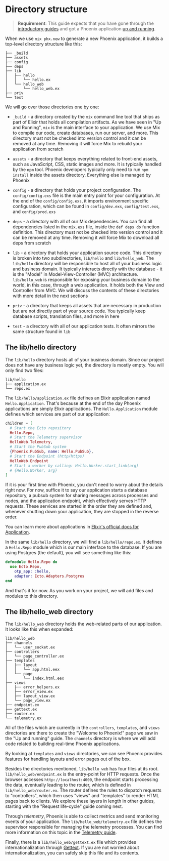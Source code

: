 # Directory structure

> **Requirement**: This guide expects that you have gone through the [introductory guides](installation.html) and got a Phoenix application [up and running](up_and_running.html).

When we use `mix phx.new` to generate a new Phoenix application, it builds a top-level directory structure like this:

```console
├── _build
├── assets
├── config
├── deps
├── lib
│   ├── hello
│   │   └── hello.ex
│   └── hello_web
│       └── hello_web.ex
├── priv
└── test
```

We will go over those directories one by one:

  * `_build` - a directory created by the `mix` command line tool that ships as part of Elixir that holds all compilation artifacts. As we have seen in "Up and Running", `mix` is the main interface to your application. We use Mix to compile our code, create databases, run our server, and more. This directory must not be checked into version control and it can be removed at any time. Removing it will force Mix to rebuild your application from scratch

  * `assets` - a directory that keeps everything related to front-end assets, such as JavaScript, CSS, static images and more. It is typically handled by the `npm` tool. Phoenix developers typically only need to run `npm install` inside the assets directory. Everything else is managed by Phoenix

  * `config` - a directory that holds your project configuration. The `config/config.exs` file is the main entry point for your configuration. At the end of the `config/config.exs`, it imports environment specific configuration, which can be found in `config/dev.exs`, `config/test.exs`, and `config/prod.exs`

  * `deps` - a directory with all of our Mix dependencies. You can find all dependencies listed in the `mix.exs` file, inside the `def deps do` function definition. This directory must not be checked into version control and it can be removed at any time. Removing it will force Mix to download all deps from scratch

  * `lib` - a directory that holds your application source code. This directory is broken into two subdirectories, `lib/hello` and `lib/hello_web`. The `lib/hello` directory will be responsible to host all of your business logic and business domain. It typically interacts directly with the database - it is the "Model" in Model-View-Controller (MVC) architecture. `lib/hello_web` is responsible for exposing your business domain to the world, in this case, through a web application. It holds both the View and Controller from MVC. We will discuss the contents of these directories with more detail in the next sections

  * `priv` - a directory that keeps all assets that are necessary in production but are not directly part of your source code. You typically keep database scripts, translation files, and more in here

  * `test` - a directory with all of our application tests. It often mirrors the same structure found in `lib`

## The lib/hello directory

The `lib/hello` directory hosts all of your business domain. Since our project does not have any business logic yet, the directory is mostly empty. You will only find two files:

```console
lib/hello
├── application.ex
└── repo.ex
```

The `lib/hello/application.ex` file defines an Elixir application named `Hello.Application`. That's because at the end of the day Phoenix applications are simply Elixir applications. The `Hello.Application` module defines which services are part of our application:

```elixir
children = [
  # Start the Ecto repository
  Hello.Repo,
  # Start the Telemetry supervisor
  HelloWeb.Telemetry,
  # Start the PubSub system
  {Phoenix.PubSub, name: Hello.PubSub},
  # Start the Endpoint (http/https)
  HelloWeb.Endpoint
  # Start a worker by calling: Hello.Worker.start_link(arg)
  # {Hello.Worker, arg}
]
```

If it is your first time with Phoenix, you don't need to worry about the details right now. For now, suffice it to say our application starts a database repository, a pubsub system for sharing messages across processes and nodes, and the application endpoint, which effectively serves HTTP requests. These services are started in the order they are defined and, whenever shutting down your application, they are stopped in the reverse order.

You can learn more about applications in [Elixir's official docs for Application](https://hexdocs.pm/elixir/Application.html).

In the same `lib/hello` directory, we will find a `lib/hello/repo.ex`. It defines a `Hello.Repo` module which is our main interface to the database. If you are using Postgres (the default), you will see something like this:

```elixir
defmodule Hello.Repo do
  use Ecto.Repo,
    otp_app: :hello,
    adapter: Ecto.Adapters.Postgres
end
```

And that's it for now. As you work on your project, we will add files and modules to this directory.

## The lib/hello_web directory

The `lib/hello_web` directory holds the web-related parts of our application. It looks like this when expanded:

```console
lib/hello_web
├── channels
│   └── user_socket.ex
├── controllers
│   └── page_controller.ex
├── templates
│   ├── layout
│   │   └── app.html.eex
│   └── page
│       └── index.html.eex
├── views
│   ├── error_helpers.ex
│   ├── error_view.ex
│   ├── layout_view.ex
│   └── page_view.ex
├── endpoint.ex
├── gettext.ex
├── router.ex
└── telemetry.ex
```

All of the files which are currently in the `controllers`, `templates`, and `views` directories are there to create the "Welcome to Phoenix!" page we saw in the "Up and running" guide.
The `channels` directory is where we will add code related to building real-time Phoenix applications.

By looking at `templates` and `views` directories, we can see Phoenix provides features for handling layouts and error pages out of the box.

Besides the directories mentioned, `lib/hello_web` has four files at its root. `lib/hello_web/endpoint.ex` is the entry-point for HTTP requests. Once the browser accesses `http://localhost:4000`, the endpoint starts processing the data, eventually leading to the router, which is defined in `lib/hello_web/router.ex`. The router defines the rules to dispatch requests to "controllers", which then uses "views" and "templates" to render HTML pages back to clients. We explore these layers in length in other guides, starting with the "Request life-cycle" guide coming next.

Through _telemetry_, Phoenix is able to collect metrics and send monitoring events of your application. The `lib/hello_web/telemetry.ex` file defines the supervisor responsible for managing the telemetry processes. You can find more information on this topic in the [Telemetry guide](telemetry.html).

Finally, there is a `lib/hello_web/gettext.ex` file which provides internationalization through [Gettext](https://hexdocs.pm/gettext/Gettext.html). If you are not worried about internationalization, you can safely skip this file and its contents.

